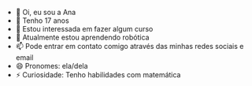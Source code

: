 - 👋 Oi, eu sou a Ana
- 🎂 Tenho 17 anos
- 👀 Estou interessada em fazer algum curso
- 🌱 Atualmente estou aprendendo robótica
- 📫 Pode entrar em contato comigo através das minhas redes sociais e email
- 😄 Pronomes: ela/dela
- ⚡ Curiosidade: Tenho habilidades com matemática

<!---
4iv1l/4iv1l is a ✨ special ✨ repository because its `README.md` (this file) appears on your GitHub profile.
You can click the Preview link to take a look at your changes.
--->
